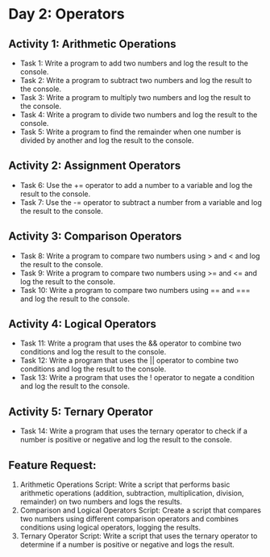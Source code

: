 # Day 2: Operators

## Activity 1: Arithmetic Operations

- Task 1: Write a program to add two numbers and log the result to the console.
- Task 2: Write a program to subtract two numbers and log the result to the console.
- Task 3: Write a program to multiply two numbers and log the result to the console.
- Task 4: Write a program to divide two numbers and log the result to the console.
- Task 5: Write a program to find the remainder when one number is divided by another and log the result to the console.

## Activity 2: Assignment Operators

- Task 6: Use the += operator to add a number to a variable and log the result to the console.
- Task 7: Use the -= operator to subtract a number from a variable and log the result to the console.
## Activity 3: Comparison Operators

- Task 8: Write a program to compare two numbers using > and < and log the result to the console.
- Task 9: Write a program to compare two numbers using >= and <= and log the result to the console.
- Task 10: Write a program to compare two numbers using == and === and log the result to the console.
## Activity 4: Logical Operators

- Task 11: Write a program that uses the && operator to combine two conditions and log the result to the console.
- Task 12: Write a program that uses the || operator to combine two conditions and log the result to the console.
- Task 13: Write a program that uses the ! operator to negate a condition and log the result to the console.
## Activity 5: Ternary Operator

- Task 14: Write a program that uses the ternary operator to check if a number is positive or negative and log the result to the console.

## Feature Request:

1. Arithmetic Operations Script: Write a script that performs basic arithmetic operations (addition, subtraction, multiplication, division, remainder) on two numbers and logs the results.
2. Comparison and Logical Operators Script: Create a script that compares two numbers using different comparison operators and combines conditions using logical operators, logging the results.
3. Ternary Operator Script: Write a script that uses the ternary operator to determine if a number is positive or negative and logs the result.
